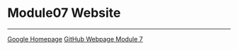 # Module07 Website
---
[Google Homepage](https://www.google.com "Google's Homepage")
[GitHub Webpage Module 7](https://mleamanuw.github.io/DBFoundations-Module07/)
